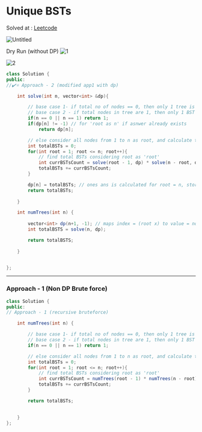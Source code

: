 # Unique BSTs 

Solved at : [Leetcode](https://leetcode.com/problems/unique-binary-search-trees/description/) 

![Untitled](https://github.com/yashasviyadav1/DSA-Questions/assets/124666305/c7201778-016e-49b6-82c2-ca8ec63a8436)

Dry Run (without DP)
![1](https://github.com/yashasviyadav1/DSA-Questions/assets/124666305/f21737c5-c1e5-42d6-bfc7-3ff9723c5e57)

![2](https://github.com/yashasviyadav1/DSA-Questions/assets/124666305/a2ada86b-4c42-4a5b-af1c-f61a821b1bc4)


```java
class Solution {
public:
//✔️⭐ Approach - 2 (modified app1 with dp)

    int solve(int n, vector<int> &dp){

        // base case 1- if total no of nodes == 0, then only 1 tree is possible i,e empty 
        // base case 2 - if total nodes in tree are 1, then only 1 BST is possible 
        if(n == 0 || n == 1) return 1;
        if(dp[n] != -1) // for 'root as n' if asnwer already exists
            return dp[n];

        // else consider all nodes from 1 to n as root, and calculate total BSTs possible 
        int totalBSTs = 0;
        for(int root = 1; root <= n; root++){
            // find total BSTs considering root as 'root'
            int currBSTsCount = solve(root - 1, dp) * solve(n - root, dp);
            totalBSTs += currBSTsCount;
        }

        dp[n] = totalBSTs; // ones ans is calculated for root = n, store it in dp
        return totalBSTs;
        
    }

    int numTrees(int n) {
        
        vector<int> dp(n+1, -1); // maps index = (root x) to value = nof bsts possible with root as x
        int totalBSTS = solve(n, dp);

        return totalBSTS;
        
    }


};

```

----------------------

### Approach - 1 (Non DP Brute force)

```java
class Solution {
public:
// Approach - 1 (recursive bruteforce)

    int numTrees(int n) {

        // base case 1- if total no of nodes == 0, then only 1 tree is possible i,e empty 
        // base case 2 - if total nodes in tree are 1, then only 1 BST is possible 
        if(n == 0 || n == 1) return 1;

        // else consider all nodes from 1 to n as root, and calculate total BSTs possible 
        int totalBSTs = 0;
        for(int root = 1; root <= n; root++){
            // find total BSTs considering root as 'root'
            int currBSTsCount = numTrees(root - 1) * numTrees(n - root);
            totalBSTs += currBSTsCount;
        }

        return totalBSTs;

        
    }
};
```
